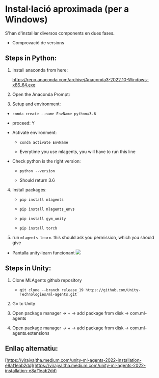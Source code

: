# Instal·lació aproximada (per a Windows)

S'han d'instal·lar diversos components en dues fases.

- Comprovació de versions

## Steps in Python: 

1. Install anaconda from here: 

    https://repo.anaconda.com/archive/Anaconda3-2022.10-Windows-x86_64.exe

2. Open the Anaconda Prompt:

3. Setup and environment: 

  - `conda create --name EnvName python=3.6`

  - proceed: Y

  - Activate environment:
 
	- `conda activate EnvName`

	- Everytime you use mlagents, you will have to run this line

  - Check python is the right version: 

	- `python --version`

	- Should return 3.6 

4. Install packages:

	- `pip install mlagents`

	- `pip install mlagents_envs`

	- `pip install gym_unity`

	- `pip install torch`

5. run `mlagents-learn`. this should ask you permission, which you should give


- Pantalla unity-learn funcionant
![](mlagentslearn.png)

## Steps in Unity: 

1. Clone MLAgents github repository 

   - `git clone --branch release_19 https://github.com/Unity-Technologies/ml-agents.git`

2. Go to Unity

3. Open package manager -> + -> add package from disk -> com.ml-agents

4. Open package manager -> + -> add package from disk -> com.ml-agents.extensions

## Enllaç alternatiu:

[https://virajvaitha.medium.com/unity-ml-agents-2022-installation-e8af1eab2dd](https://virajvaitha.medium.com/unity-ml-agents-2022-installation-e8af1eab2dd)


